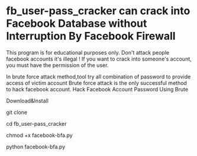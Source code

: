 # fb_user-pass_cracker can crack into Facebook Database without Interruption By Facebook Firewall

This program is for educational purposes only.
Don't attack people facebook accounts it's illegal !
If you want to crack into someone's account, you must have the permission of the user.

In brute force attack method,tool try all combination of password to provide access of victim account Brute force attack is the only successful method to hack facebook account. Hack Facebook Account Password Using Brute

Download&Install

git clone 

cd fb_user-pass_cracker

chmod +x facebook-bfa.py

python facebook-bfa.py
